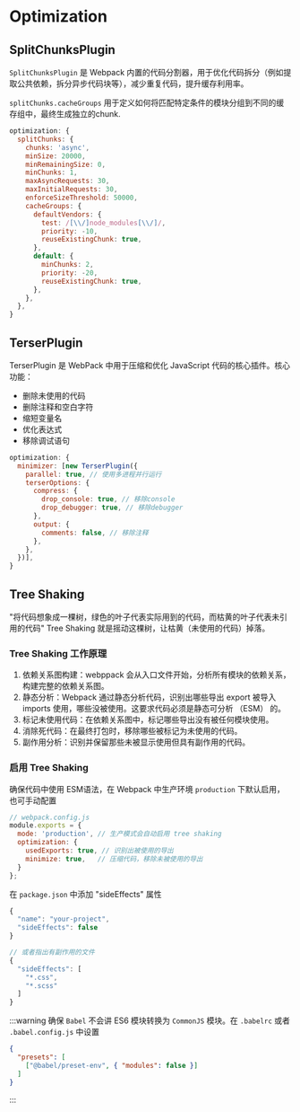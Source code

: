 # Optimization 

## SplitChunksPlugin

`SplitChunksPlugin` 是 Webpack 内置的代码分割器，用于优化代码拆分（例如提取公共依赖，拆分异步代码块等），减少重复代码，提升缓存利用率。

`splitChunks.cacheGroups` 用于定义如何将匹配特定条件的模块分组到不同的缓存组中，最终生成独立的chunk.

```js
optimization: {
  splitChunks: {
    chunks: 'async',
    minSize: 20000,
    minRemainingSize: 0,
    minChunks: 1,
    maxAsyncRequests: 30,
    maxInitialRequests: 30,
    enforceSizeThreshold: 50000,
    cacheGroups: {
      defaultVendors: {
        test: /[\\/]node_modules[\\/]/,
        priority: -10,
        reuseExistingChunk: true,
      },
      default: {
        minChunks: 2,
        priority: -20,
        reuseExistingChunk: true,
      },
    },
  },
}
```

## TerserPlugin 

TerserPlugin 是 WebPack 中用于压缩和优化 JavaScript 代码的核心插件。核心功能：

- 删除未使用的代码
- 删除注释和空白字符
- 缩短变量名
- 优化表达式
- 移除调试语句

```js
optimization: {
  minimizer: [new TerserPlugin({
    parallel: true, // 使用多进程并行运行
    terserOptions: {
      compress: {
        drop_console: true, // 移除console
        drop_debugger: true, // 移除debugger
      },
      output: {
        comments: false, // 移除注释
      },
    },
  })],
}
```


## Tree Shaking 

"将代码想象成一棵树，绿色的叶子代表实际用到的代码，而枯黄的叶子代表未引用的代码" Tree Shaking 就是摇动这棵树，让枯黄（未使用的代码）掉落。

### Tree Shaking 工作原理

1. 依赖关系图构建：webppack 会从入口文件开始，分析所有模块的依赖关系，构建完整的依赖关系图。
2. 静态分析：Webpack 通过静态分析代码，识别出哪些导出 export 被导入 imports 使用，哪些没被使用。这要求代码必须是静态可分析 （ESM） 的。
3. 标记未使用代码：在依赖关系图中，标记哪些导出没有被任何模块使用。
4. 消除死代码：在最终打包时，移除哪些被标记为未使用的代码。
5. 副作用分析：识别并保留那些未被显示使用但具有副作用的代码。

### 启用 Tree Shaking

确保代码中使用 ESM语法，在 Webpack 中生产环境 `production` 下默认启用，也可手动配置

```js
// webpack.config.js
module.exports = {
  mode: 'production', // 生产模式会自动启用 tree shaking
  optimization: {
    usedExports: true, // 识别出被使用的导出
    minimize: true,   // 压缩代码，移除未被使用的导出
  }
};
```

在 `package.json` 中添加 "sideEffects" 属性

```js
{
  "name": "your-project",
  "sideEffects": false
}

// 或者指出有副作用的文件
{
  "sideEffects": [
    "*.css",
    "*.scss"
  ]
}
```

:::warning
确保 `Babel` 不会讲 ES6 模块转换为 `CommonJS` 模块。在 `.babelrc` 或者 `.babel.config.js` 中设置

```json
{
  "presets": [
    ["@babel/preset-env", { "modules": false }]
  ]
}
```
:::
